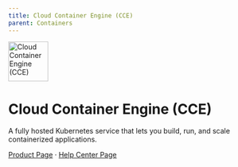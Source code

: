 ```yaml
---
title: Cloud Container Engine (CCE)
parent: Containers
---
```


<img src="https://res-static.hc-cdn.cn/cloudbu-site/public/new-product-icon/Containers/CCE.png" width="80" height="80" alt="Cloud Container Engine (CCE)">

# Cloud Container Engine (CCE)

A fully hosted Kubernetes service that lets you build, run, and scale containerized applications.

[Product Page](https://www.huaweicloud.com/intl/en-us/product/cce.html) &middot;
[Help Center Page](https://support.huaweicloud.com/intl/en-us/qs-cce/cce_qs_0001.html)

